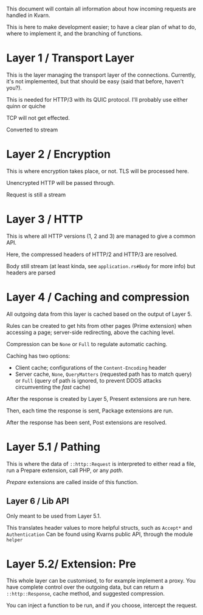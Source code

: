 This document will contain all information about how incoming requests are handled in Kvarn.

This is here to make development easier; to have a clear plan of what to do, where to implement it, and the branching of functions.

# Layer 1 / Transport Layer

This is the layer managing the transport layer of the connections. Currently, it's not implemented, but that should be easy (said that before, haven't you?).

This is needed for HTTP/3 with its QUIC protocol. I'll probably use either quinn or quiche

TCP will not get effected.

Converted to stream

# Layer 2 / Encryption

This is where encryption takes place, or not. TLS will be processed here.

Unencrypted HTTP will be passed through.

Request is still a stream

# Layer 3 / HTTP

This is where all HTTP versions (1, 2 and 3) are managed to give a common API.

Here, the compressed headers of HTTP/2 and HTTP/3 are resolved.

Body still stream (at least kinda, see `application.rs#Body` for more info) but headers are parsed

# Layer 4 / Caching and compression

All outgoing data from this layer is cached based on the output of Layer 5.

Rules can be created to get hits from other pages (Prime extension) when accessing a page; server-side redirecting, above the caching level.

Compression can be `None` or `Full` to regulate automatic caching.

Caching has two options:
- Client cache; configurations of the `Content-Encoding` header
- Server cache, `None`, `QueryMatters` (requested path has to match query) or `Full` (query of path is ignored, to prevent DDOS attacks circumventing the *fast* cache)

After the response is created by Layer 5, Present extensions are run here.

Then, each time the response is sent, Package extensions are run.

After the response has been sent, Post extensions are resolved.

# Layer 5.1 / Pathing

This is where the data of `::http::Request` is interpreted to either read a file, run a Prepare extension, call PHP, or any *path*.

*Prepare* extensions are called inside of this function.

## Layer 6 / Lib API

Only meant to be used from Layer 5.1.

This translates header values to more helpful structs, such as `Accept*` and `Authentication`
Can be found using Kvarns public API, through the module `helper`

# Layer 5.2/ Extension: Pre

This whole layer can be customised, to for example implement a proxy. You have complete control over the outgoing data,
but can return a `::http::Response`, cache method, and suggested compression.

You can inject a function to be run, and if you choose, intercept the request.
